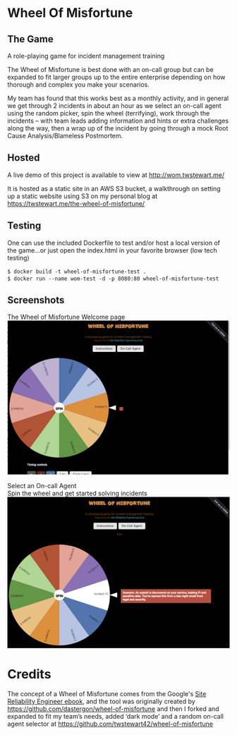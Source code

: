 # Wheel Of Misfortune

## The Game
A role-playing game for incident management training

The Wheel of Misfortune is best done with an on-call group but can be expanded to fit larger groups up to the entire enterprise depending on how thorough and complex you make your scenarios.

My team has found that this works best as a monthly activity, and in general we get through 2 incidents in about an hour as we select an on-call agent using the random picker, spin the wheel (terrifying), work through the incidents – with team leads adding information and hints or extra challenges along the way, then a wrap up of the incident by going through a mock Root Cause Analysis/Blameless Postmortem.

## Hosted
A live demo of this project is available to view at http://wom.twstewart.me/

It is hosted as a static site in an AWS S3 bucket, a walkthrough on setting up a static website using S3 on my personal blog at https://twstewart.me/the-wheel-of-misfortune/


## Testing
One can use the included Dockerfile to test and/or host a local version of the game...or just open the index.html in your favorite browser (low tech testing)

```
$ docker build -t wheel-of-misfortune-test .
$ docker run --name wom-test -d -p 8080:80 wheel-of-misfortune-test
```

## Screenshots
The Wheel of Misfortune Welcome page  
![index.html](screenshots/wom-1.png)

Select an On-call Agent  
Spin the wheel and get started solving incidents  
![incident 10](screenshots/wom-2.png)

# Credits
The concept of a Wheel of Misfortune comes from the Google's [Site Reliability Engineer ebook](https://landing.google.com/sre/sre-book/chapters/accelerating-sre-on-call/#xref_training_disaster-rpg), and the tool was originally created by https://github.com/dastergon/wheel-of-misfortune and then I forked and expanded to fit my team’s needs, added ‘dark mode’ and a random on-call agent selector at https://github.com/twstewart42/wheel-of-misfortune




